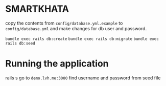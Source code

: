 # SMARTKHATA
copy the contents from `config/database.yml.example` to `config/database.yml` and make changes for db user and password.


`bundle exec rails db:create` 
`bundle exec rails db:migrate` 
`bundle exec rails db:seed`


# Running the application
rails s
go to `demo.lvh.me:3000`
find username and password from seed file
